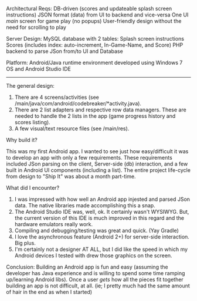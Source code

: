 Architectural Reqs: 
        DB-driven (scores and updateable splash screen instructions)
        JSON format (data) from UI to backend and vice-versa
	One UI *main* screen for game play (no popups)
	User-friendly design without the need for scrolling to play

Server Design:
	MySQL database with 2 tables:
		Splash screen instructions
		Scores (includes index: auto-increment, In-Game-Name, and Score)
	PHP backend to parse JSon from/to UI and Database

Platform: Android/Java runtime environment developed using Windows 7 OS and Android Studio IDE

___________________________________________________


The general design:
1) There are 4 screens/activities (see /main/java/com/android/codebreaker/*activity.java). 
2) There are 2 list adapters and respective row data managers. These are needed to handle the 2 lists in the app (game progress history and scores listing).
3) A few visual/text resource files (see /main/res).

Why build it?

This was my first Android app. I wanted to see just how easy/difficult it was to develop an app with only a few requirements. These requirements included
JSon parsing on the client, Server-side (db) interaction, and a few built in Android UI components (including a list). The entire project life-cycle from design to "Ship It" was about a month part-time. 

What did I encounter?

1) I was impressed with how well an Android app injested and parsed JSon data. The native libraries made accomplishing this a snap.
2) The Android Studio IDE was, well, ok. It certainly wasn't WYSIWYG. But, the current version of this IDE is much improved in this regard and the hardware emulators really work.
3) Compiling and debugging/testing was great and quick. (Yay Gradle)
4) I love the asynchronous feature (Android 2+) for server-side interaction. Big plus.
5) I'm certainly not a designer AT ALL, but I did like the speed in which my Android devices I tested with drew those graphics on the screen.

Conclusion: Building an Android app is fun and easy (assuming the developer has Java experience and is willing to spend some time ramping up/learning Android libs). Once a user *gets*
how all the pieces fit together building an app is not difficult, at all. (ie; I pretty much had the same amount of hair in the end as when I started)
